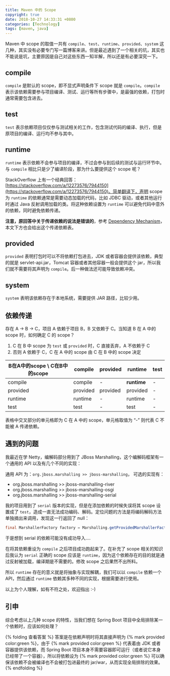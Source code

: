 ```yaml
---
title: Maven 中的 Scope
copyright: true
date: 2018-10-27 14:33:31 +0800
categories: [Technology]
tags: [maven, java]
---
```


Maven 中 scope 的取值一共有 `compile`、`test`、`runtime`、`provided`、`system` 这几种，其实没有必要专门写一篇博客来讲。但是最近遇到了一个相关的坑，其实也不能说是坑，主要原因是自己对这些东西一知半解，所以还是有必要深究一下。

<!-- more -->

## compile

`compile` 是默认的 scope，即不显式声明条件下 scope 就是 `compile`。`compile` 表示该依赖需要参与项目编译、测试、运行等所有步骤中，是最强的依赖，打包时通常需要包含进去。

## test

`test` 表示依赖项目仅仅参与测试相关的工作，包含测试代码的编译、执行，但是原项目的编译、运行均不参与其中。

## runtime

`runtime` 表示依赖不会参与项目的编译，不过会参与到后续的测试与运行环节中。与 `compile` 相比只是少了编译阶段，那为什么要提供这个 scope 呢？

StackOverflow 上有一个经典回答：[https://stackoverflow.com/a/12273576/7944150](https://stackoverflow.com/a/12273576/7944150)。简单翻译下，声明 scope 为 `runtime` 的依赖通常是需要动态加载的代码，比如 JDBC 驱动，或者其他运行时通过 Java 反射调用加载的类。将这种依赖设置为 `runtime` 可以避免代码中意外的依赖，同时避免依赖传递。

**注意，原回答中关于传递依赖的说法是错误的**，参考 [Dependency Mechanism](https://maven.apache.org/guides/introduction/introduction-to-dependency-mechanism.html)，本文下方也会给出这个传递依赖表。

## provided

`provided` 表明打包时可以不将依赖打包进去，JDK 或者容器会提供该依赖，典型的就是 servlet-api.jar，Tomcat 容器或者其他容器一般会提供这个 jar，所以我们就不需要将其声明为 `compile`。后一种做法还可能导致依赖冲突。

## system

`system` 表明该依赖存在于本地系统，需要提供 JAR 路径，比较少用。

## 依赖传递

存在 A -> B -> C，项目 A 依赖于项目 B，B 又依赖于 C。当知道 B 在 A 中的 scope 时，如何确定 C 的 scope？

1. C 在 B 中 scope 为 `test` 或 `provided` 时，C 直接丢弃，A 不依赖于 C
1. 否则 A 依赖于 C，C 在 A 中的 scope 由 C 在 B 中的 scope 决定

| B在A中的scope \ C在B中的scope | compile | provided | runtime | test |
| - | - | - | - | - |
| compile | compile | - | **runtime** | - |
| provided | provided | provided | provided | - |
| runtime | runtime | - | runtime | - |
| test | test | - | test | - |

表格中交叉部分的单元格即为 C 在 A 中的 scope，单元格取值为 “-” 则代表 C 不能被 A 传递依赖。

## 遇到的问题

我最近在学 Netty，编解码部分用到了 JBoss Marshalling，这个编解码框架有一个通用的 API 以及有几个不同的实现：

通用 API 为：`org.jboss.marshalling >> jboss-marshalling`，
可选的实现有：

- org.jboss.marshalling >> jboss-marshalling-river
- org.jboss.marshalling >> jboss-marshalling-osgi
- org.jboss.marshalling >> jboss-marshalling-serial

我的项目用到了 `serial` 版本的实现，但是在添加依赖的时候失误将其 scope 设置成了 `test`，造成一直无法成功编码、解码。定位问题的方法是将编码解码方法单独摘出来调用，发现这一行返回了 null：

```java
final MarshallerFactory factory = Marshalling.getProvidedMarshallerFactory("serial");
```

于是想到 serial 的依赖可能没有成功导入....

在将其依赖重设为 `compile` 之后项目成功跑起来了。在补充了 scope 相关的知识后我认为 `serial` 正确的 scope 应该是 `runtime`，因为这个依赖存在的目的就是通过反射被加载，编译期是不需要的。修改 scope 之后果然不出所料。

所以 `runtime` 存在的意义就是将抽象与实现解耦，我们可以以 `compile` 依赖一个 API，然后通过 `runtime` 依赖其多种不同的实现，根据需要进行使用。

以上为个人理解，如有不符之处，欢迎指出 :-)

## 引申

综合考虑以上几种 scope 的特性，当我们想在 Spring Boot 项目中全局排除某一个依赖时，应该如何处理？

{% folding 查看答案 %}
答案是在依赖声明时将其直接声明为 {% mark provided color:green %}，由于 {% mark provided color:green %} 代表着由 JDK 或者容器提供该依赖，而 Spring Boot 项目本身不需要容器即可运行（或者说它本身已经带了一个容器），所以将依赖设为 {% mark provided color:green %} 可以确保该依赖不会被编译也不会被打包进最终的 jar/war，从而实现全局排除的效果。
{% endfolding %}
